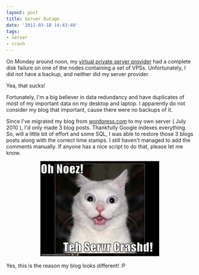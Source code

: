 ```yaml
---
layout: post
title: Server Outage
date: '2011-03-18 14:43:40'
tags:
- server
- crash
---
```


On Monday around noon, my <a href="http://yourdomaingoeshere.com">virtual private server provider</a> had a complete disk failure on one of the nodes containing a set of VPSs. Unfortunately, I did not have a backup, and neither did my server provider.

Yea, that sucks!

Fortunately, I'm a big believer in data redundancy and have duplicates of most of my important data on my desktop and laptop. I apparently do not consider my blog that important, cause there were no backups of it.

Since I've migrated my blog from <a href="http://aorotos.wordpress.com">wordpress.com</a> to my own server ( July 2010 ), I'd only made 3 blog posts. Thankfully Google indexes everything. So, will a little bit of effort and some SQL, I was able to restore those 3 blogs posts along with the correct time stamps. I still haven't managed to add the comments manually. If anyone has a nice script to do that, please let me know.
<p style="text-align: center;"><a href="/blog/images/2011/03/18/72644ei2fpjxke365vmfpzjfloxat_400.jpg"><img class="size-full wp-image-360 aligncenter" title="Lol-cat" src="/blog/images/2011/03/18/72644ei2fpjxke365vmfpzjfloxat_400.jpg" alt="" width="320" height="256" /></a></p>
Yes, this is the reason my blog looks different! :P
